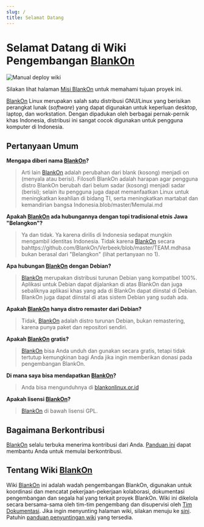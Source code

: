 ```yaml
---
slug: /
title: Selamat Datang
---
```


# Selamat Datang di Wiki Pengembangan [BlankOn](/BlankOn.md)

![Manual deploy wiki](https://github.com/BlankOn/wiki/workflows/Manual%20deploy%20wiki/badge.svg)

Silakan lihat halaman [Misi BlankOn](/Proyek/Misi.md) untuk memahami tujuan proyek ini.

[BlankOn](/BlankOn.md) Linux merupakan salah satu distribusi GNU/Linux yang berisikan perangkat lunak (*software*) yang dapat digunakan untuk keperluan desktop, laptop, dan workstation. Dengan dipadukan oleh berbagai pernak-pernik khas Indonesia, distribusi ini sangat cocok digunakan untuk pengguna komputer di Indonesia.

## Pertanyaan Umum

**Mengapa diberi nama [BlankOn](/BlankOn.md)?**
> Arti lain [BlankOn](/BlankOn.md) adalah perubahan dari blank (kosong) menjadi on (menyala atau berisi). Filosofi BlankOn adalah harapan agar pengguna distro BlankOn berubah dari belum sadar (kosong) menjadi sadar (berisi); selain itu pengguna juga dapat memanfaatkan Linux untuk meningkatkan keahlian di bidang TI, serta meningkatkan martabat dan kemandirian bangsa Indonesia.blob/master/Memulai.md

**Apakah [BlankOn](/BlankOn.md) ada hubungannya dengan topi tradisional etnis Jawa "Belangkon"?**
> Ya dan tidak. Ya karena dirilis di Indonesia sedapat mungkin mengambil identitas Indonesia. Tidak karena [BlankOn](/BlankOn.md) secara bahttps://github.com/BlankOn/Verbeek/blob/master/TEAM.mdhasa bukan berasal dari "Belangkon" (lihat pertanyaan no 1).

**Apa hubungan [BlankOn](/BlankOn.md) dengan Debian?**
> [BlankOn](/BlankOn.md) merupakan distribusi turunan Debian yang kompatibel 100%. Aplikasi untuk Debian dapat dijalankan di atas BlankOn dan juga sebaliknya aplikasi khas yang ada di BlankOn dapat diinstal di Debian. BlankOn juga dapat diinstal di atas sistem Debian yang sudah ada.

**Apakah [BlankOn](/BlankOn.md) hanya distro remaster dari Debian?**
> Tidak, [BlankOn](/BlankOn.md) adalah distro turunan Debian, bukan remastering, karena punya paket dan repositori sendiri.

**Apakah [BlankOn](/BlankOn.md) gratis?**
> [BlankOn](/BlankOn.md) bisa Anda unduh dan gunakan secara gratis, tetapi tidak tertutup kemungkinan bagi Anda jika ingin memberikan donasi pada pengembangan BlankOn.

**Di mana saya bisa mendapatkan [BlankOn](/BlankOn.md)?**
> Anda bisa mengunduhnya di [blankonlinux.or.id](http://blankonlinux.or.id)

**Apakah lisensi [BlankOn](/BlankOn.md)?**
> [BlankOn](/BlankOn.md) di bawah lisensi GPL.

## Bagaimana Berkontribusi

[BlankOn](/BlankOn.md) selalu terbuka menerima kontribusi dari Anda. [Panduan ini](/Memulai.md) dapat membantu Anda untuk memulai berkontribusi.

## Tentang Wiki [BlankOn](/BlankOn.md)

Wiki [BlankOn](/BlankOn.md) ini adalah wadah pengembangan BlankOn, digunakan untuk koordinasi dan mencatat pekerjaan-pekerjaan kolaborasi, dokumentasi pengembangan dan segala hal yang terkait proyek BlankOn. Wiki ini dikelola secara bersama-sama oleh tim-tim pengembang dan disupervisi oleh [Tim Dokumentasi](/TimPengembang/Dokumentasi/README.md). Jika ingin menyunting halaman wiki, silakan menuju ke [sini](https://github.com/BlankOn/wiki). Patuhin [panduan penyuntingan wiki](https://github.com/BlankOn/wiki/blob/master/TimPengembang/Dokumentasi/PanduanWiki.md) yang tersedia.
